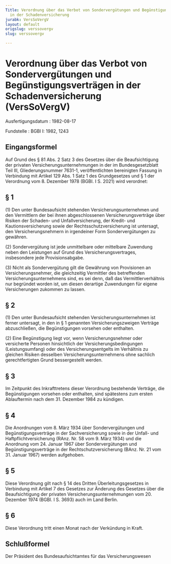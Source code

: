 ```yaml
---
Title: Verordnung über das Verbot von Sondervergütungen und Begünstigungsverträgen
  in der Schadenversicherung
jurabk: VersSoVergV
layout: default
origslug: verssovergv
slug: verssovergv

---
```


# Verordnung über das Verbot von Sondervergütungen und Begünstigungsverträgen in der Schadenversicherung (VersSoVergV)

Ausfertigungsdatum
:   1982-08-17

Fundstelle
:   BGBl I: 1982, 1243



## Eingangsformel

Auf Grund des § 81 Abs. 2 Satz 3 des Gesetzes über die Beaufsichtigung
der privaten Versicherungsunternehmungen in der im Bundesgesetzblatt
Teil III, Gliederungsnummer 7631-1, veröffentlichten bereinigten
Fassung in Verbindung mit Artikel 129 Abs. 1 Satz 1 des Grundgesetzes
und § 1 der Verordnung vom 8. Dezember 1978 (BGBI. I S. 2021) wird
verordnet:


## § 1

(1) Den unter Bundesaufsicht stehenden Versicherungsunternehmen und
den Vermittlern der bei ihnen abgeschlossenen Versicherungsverträge
über Risiken der Schaden- und Unfallversicherung, der Kredit- und
Kautionsversicherung sowie der Rechtsschutzversicherung ist untersagt,
den Versicherungsnehmern in irgendeiner Form Sondervergütungen zu
gewähren.

(2) Sondervergütung ist jede unmittelbare oder mittelbare Zuwendung
neben den Leistungen auf Grund des Versicherungsvertrages,
insbesondere jede Provisionsabgabe.

(3) Nicht als Sondervergütung gilt die Gewährung von Provisionen an
Versicherungsnehmer, die gleichzeitig Vermittler des betreffenden
Versicherungsunternehmens sind, es sei denn, daß das
Vermittlerverhältnis nur begründet worden ist, um diesen derartige
Zuwendungen für eigene Versicherungen zukommen zu lassen.


## § 2

(1) Den unter Bundesaufsicht stehenden Versicherungsunternehmen ist
ferner untersagt, in den in § 1 genannten Versicherungszweigen
Verträge abzuschließen, die Begünstigungen vorsehen oder enthalten.

(2) Eine Begünstigung liegt vor, wenn Versicherungsnehmer oder
versicherte Personen hinsichtlich der Versicherungsbedingungen
(Leistungsumfang) oder des Versicherungsentgelts im Verhältnis zu
gleichen Risiken desselben Versicherungsunternehmens ohne sachlich
gerechtfertigten Grund bessergestellt werden.


## § 3

Im Zeitpunkt des Inkrafttretens dieser Verordnung bestehende Verträge,
die Begünstigungen vorsehen oder enthalten, sind spätestens zum ersten
Ablauftermin nach dem 31. Dezember 1984 zu kündigen.


## § 4

Die Anordnungen vom 8. März 1934 über Sondervergütungen und
Begünstigungsverträge in der Sachversicherung sowie in der Unfall- und
Haftpflichtversicherung (RAnz. Nr. 58 vom 9. März 1934) und die
Anordnung vom 24. Januar 1967 über Sondervergütungen und
Begünstigungsverträge in der Rechtschutzversicherung (BAnz. Nr. 21 vom
31\. Januar 1967) werden aufgehoben.


## § 5

Diese Verordnung gilt nach § 14 des Dritten Überleitungsgesetzes in
Verbindung mit Artikel 7 des Gesetzes zur Änderung des Gesetzes über
die Beaufsichtigung der privaten Versicherungsunternehmungen vom 20.
Dezember 1974 (BGBl. I S. 3693) auch im Land Berlin.


## § 6

Diese Verordnung tritt einen Monat nach der Verkündung in Kraft.


## Schlußformel

Der Präsident des Bundesaufsichtamtes für das Versicherungswesen

